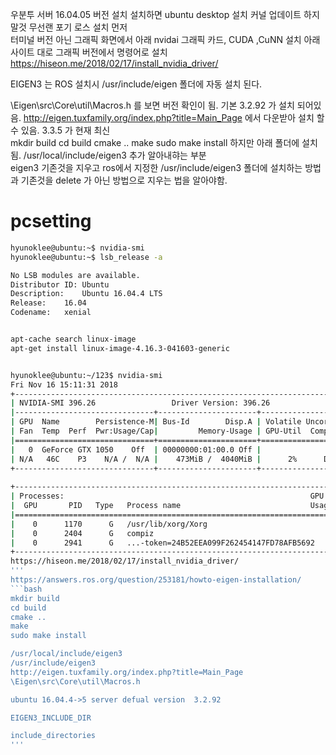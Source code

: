 우분투 서버 16.04.05 버전 설치 
설치하면 ubuntu desktop 설치 
커널 업데이트 하지 말것 무선랜 포기 
로스 설치 먼저   
터미널 버전 아닌 그래픽 화면에서 아래 nvidai 그래픽 카드, CUDA ,CuNN 설치
아래 사이트 대로 그래픽 버전에서 명령어로 설치 
https://hiseon.me/2018/02/17/install_nvidia_driver/

EIGEN3 는 ROS 설치시 /usr/include/eigen  폴더에 자동 설치 된다. 

\Eigen\src\Core\util\Macros.h 를 보면 버전 확인이 됨. 
기본  3.2.92 가 설치 되어있음. 
http://eigen.tuxfamily.org/index.php?title=Main_Page  에서 다운받아 설치 할 수 있음. 
3.3.5 가 현재 최신  
mkdir build
cd build
cmake ..
make
sudo make install
하지만 아래 폴더에 설치됨. 
/usr/local/include/eigen3
추가 알아내햐는 부분  
eigen3 기존것을 지우고 ros에서 지정한  /usr/include/eigen3 폴더에 설치하는 방법과 
기존것을 delete 가 아닌 방법으로 지우는 법을 알아야함. 


# pcsetting
```bash
hyunoklee@ubuntu:~$ nvidia-smi  
hyunoklee@ubuntu:~$ lsb_release -a  

No LSB modules are available.  
Distributor ID:	Ubuntu
Description:	Ubuntu 16.04.4 LTS
Release:	16.04
Codename:	xenial


apt-cache search linux-image
apt-get install linux-image-4.16.3-041603-generic


hyunoklee@ubuntu:~/123$ nvidia-smi
Fri Nov 16 15:11:31 2018       
+-----------------------------------------------------------------------------+
| NVIDIA-SMI 396.26                 Driver Version: 396.26                    |
|-------------------------------+----------------------+----------------------+
| GPU  Name        Persistence-M| Bus-Id        Disp.A | Volatile Uncorr. ECC |
| Fan  Temp  Perf  Pwr:Usage/Cap|         Memory-Usage | GPU-Util  Compute M. |
|===============================+======================+======================|
|   0  GeForce GTX 1050    Off  | 00000000:01:00.0 Off |                  N/A |
| N/A   46C    P3    N/A /  N/A |    473MiB /  4040MiB |      2%      Default |
+-------------------------------+----------------------+----------------------+
                                                                               
+-----------------------------------------------------------------------------+
| Processes:                                                       GPU Memory |
|  GPU       PID   Type   Process name                             Usage      |
|=============================================================================|
|    0      1170      G   /usr/lib/xorg/Xorg                           345MiB |
|    0      2404      G   compiz                                        86MiB |
|    0      2941      G   ...-token=24B52EEA099F262454147FD78AFB5692    39MiB |
+-----------------------------------------------------------------------------+
https://hiseon.me/2018/02/17/install_nvidia_driver/
'''
https://answers.ros.org/question/253181/howto-eigen-installation/
```bash
mkdir build
cd build
cmake ..
make
sudo make install

/usr/local/include/eigen3
/usr/include/eigen3
http://eigen.tuxfamily.org/index.php?title=Main_Page
\Eigen\src\Core\util\Macros.h

ubuntu 16.04.4->5 server defual version  3.2.92

EIGEN3_INCLUDE_DIR

include_directories
'''
